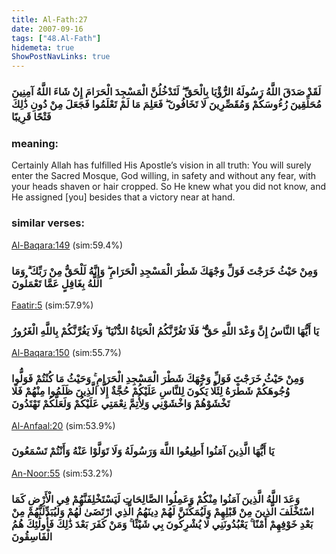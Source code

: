 ```yaml
---
title: Al-Fath:27
date: 2007-09-16
tags: ["48.Al-Fath"]
hidemeta: true 
ShowPostNavLinks: true 
---
```

### لَقَدْ صَدَقَ اللَّهُ رَسُولَهُ الرُّؤْيَا بِالْحَقِّ ۖ لَتَدْخُلُنَّ الْمَسْجِدَ الْحَرَامَ إِنْ شَاءَ اللَّهُ آمِنِينَ مُحَلِّقِينَ رُءُوسَكُمْ وَمُقَصِّرِينَ لَا تَخَافُونَ ۖ فَعَلِمَ مَا لَمْ تَعْلَمُوا فَجَعَلَ مِنْ دُونِ ذَٰلِكَ فَتْحًا قَرِيبًا
### meaning: 
Certainly Allah has fulfilled His Apostle’s vision in all truth: You will surely enter the Sacred Mosque, God willing, in safety and without any fear, with your heads shaven or hair cropped. So He knew what you did not know, and He assigned [you] besides that a victory near at hand.
### similar verses: 

[Al-Baqara:149](/2/149) (sim:59.4%)

### وَمِنْ حَيْثُ خَرَجْتَ فَوَلِّ وَجْهَكَ شَطْرَ الْمَسْجِدِ الْحَرَامِ ۖ وَإِنَّهُ لَلْحَقُّ مِنْ رَبِّكَ ۗ وَمَا اللَّهُ بِغَافِلٍ عَمَّا تَعْمَلُونَ

[Faatir:5](/35/5) (sim:57.9%)

### يَا أَيُّهَا النَّاسُ إِنَّ وَعْدَ اللَّهِ حَقٌّ ۖ فَلَا تَغُرَّنَّكُمُ الْحَيَاةُ الدُّنْيَا ۖ وَلَا يَغُرَّنَّكُمْ بِاللَّهِ الْغَرُورُ

[Al-Baqara:150](/2/150) (sim:55.7%)

### وَمِنْ حَيْثُ خَرَجْتَ فَوَلِّ وَجْهَكَ شَطْرَ الْمَسْجِدِ الْحَرَامِ ۚ وَحَيْثُ مَا كُنْتُمْ فَوَلُّوا وُجُوهَكُمْ شَطْرَهُ لِئَلَّا يَكُونَ لِلنَّاسِ عَلَيْكُمْ حُجَّةٌ إِلَّا الَّذِينَ ظَلَمُوا مِنْهُمْ فَلَا تَخْشَوْهُمْ وَاخْشَوْنِي وَلِأُتِمَّ نِعْمَتِي عَلَيْكُمْ وَلَعَلَّكُمْ تَهْتَدُونَ

[Al-Anfaal:20](/8/20) (sim:53.9%)

### يَا أَيُّهَا الَّذِينَ آمَنُوا أَطِيعُوا اللَّهَ وَرَسُولَهُ وَلَا تَوَلَّوْا عَنْهُ وَأَنْتُمْ تَسْمَعُونَ

[An-Noor:55](/24/55) (sim:53.2%)

### وَعَدَ اللَّهُ الَّذِينَ آمَنُوا مِنْكُمْ وَعَمِلُوا الصَّالِحَاتِ لَيَسْتَخْلِفَنَّهُمْ فِي الْأَرْضِ كَمَا اسْتَخْلَفَ الَّذِينَ مِنْ قَبْلِهِمْ وَلَيُمَكِّنَنَّ لَهُمْ دِينَهُمُ الَّذِي ارْتَضَىٰ لَهُمْ وَلَيُبَدِّلَنَّهُمْ مِنْ بَعْدِ خَوْفِهِمْ أَمْنًا ۚ يَعْبُدُونَنِي لَا يُشْرِكُونَ بِي شَيْئًا ۚ وَمَنْ كَفَرَ بَعْدَ ذَٰلِكَ فَأُولَٰئِكَ هُمُ الْفَاسِقُونَ
